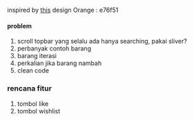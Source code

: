 inspired by [this](https://dribbble.com/shots/15466761-Furniture-App/attachments/7239343?mode=media) design
Orange : e76f51

#### problem

1. scroll topbar yang selalu ada hanya searching, pakai sliver?
2. perbanyak contoh barang
3. barang iterasi
4. perkalian jika barang nambah
5. clean code

### rencana fitur

1. tombol like
2. tombol wishlist
